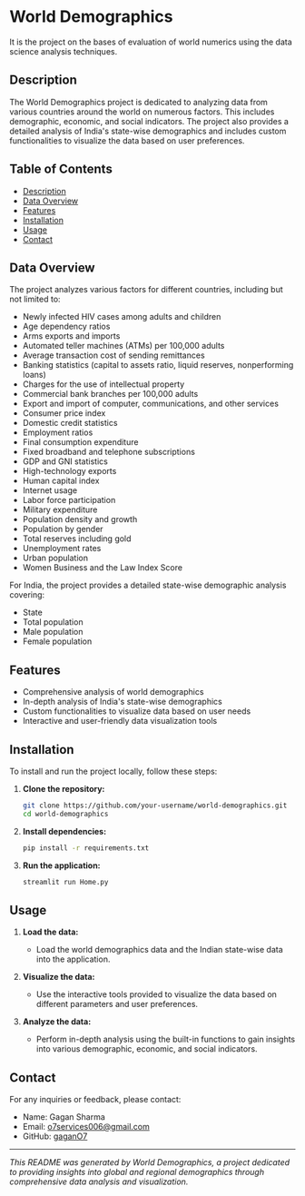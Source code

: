 # World Demographics
 It is the project on the bases of evaluation of world numerics using the data science analysis techniques.

## Description
The World Demographics project is dedicated to analyzing data from various countries around the world on numerous factors. This includes demographic, economic, and social indicators. The project also provides a detailed analysis of India's state-wise demographics and includes custom functionalities to visualize the data based on user preferences.

## Table of Contents

- [Description](#description)
- [Data Overview](#data-overview)
- [Features](#features)
- [Installation](#installation)
- [Usage](#usage)
- [Contact](#contact)

## Data Overview

The project analyzes various factors for different countries, including but not limited to:

- Newly infected HIV cases among adults and children
- Age dependency ratios
- Arms exports and imports
- Automated teller machines (ATMs) per 100,000 adults
- Average transaction cost of sending remittances
- Banking statistics (capital to assets ratio, liquid reserves, nonperforming loans)
- Charges for the use of intellectual property
- Commercial bank branches per 100,000 adults
- Export and import of computer, communications, and other services
- Consumer price index
- Domestic credit statistics
- Employment ratios
- Final consumption expenditure
- Fixed broadband and telephone subscriptions
- GDP and GNI statistics
- High-technology exports
- Human capital index
- Internet usage
- Labor force participation
- Military expenditure
- Population density and growth
- Population by gender
- Total reserves including gold
- Unemployment rates
- Urban population
- Women Business and the Law Index Score

For India, the project provides a detailed state-wise demographic analysis covering:

- State
- Total population
- Male population
- Female population

## Features

- Comprehensive analysis of world demographics
- In-depth analysis of India's state-wise demographics
- Custom functionalities to visualize data based on user needs
- Interactive and user-friendly data visualization tools

## Installation

To install and run the project locally, follow these steps:

1. **Clone the repository:**
   ```sh
   git clone https://github.com/your-username/world-demographics.git
   cd world-demographics
   ```

2. **Install dependencies:**
   ```sh
   pip install -r requirements.txt
   ```

3. **Run the application:**
   ```sh
   streamlit run Home.py
   ```

## Usage

1. **Load the data:**
   - Load the world demographics data and the Indian state-wise data into the application.

2. **Visualize the data:**
   - Use the interactive tools provided to visualize the data based on different parameters and user preferences.

3. **Analyze the data:**
   - Perform in-depth analysis using the built-in functions to gain insights into various demographic, economic, and social indicators.

## Contact

For any inquiries or feedback, please contact:
- Name: Gagan Sharma
- Email: o7services006@gmail.com
- GitHub: [gaganO7](https://github.com/gaganO7)

---

*This README was generated by World Demographics, a project dedicated to providing insights into global and regional demographics through comprehensive data analysis and visualization.*
